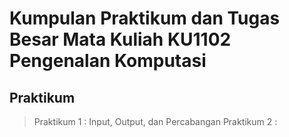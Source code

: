 # Kumpulan Praktikum dan Tugas Besar Mata Kuliah KU1102 Pengenalan Komputasi

## Praktikum
> Praktikum 1 : Input, Output, dan Percabangan
> Praktikum 2 : 
